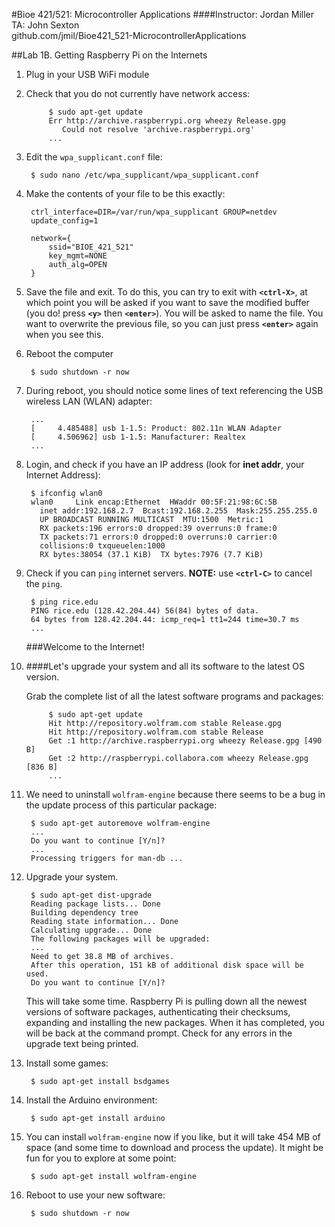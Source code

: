 #Bioe 421/521: Microcontroller Applications
####Instructor: Jordan Miller<br>TA: John Sexton<br>github.com/jmil/Bioe421_521-MicrocontrollerApplications

##Lab 1B. Getting Raspberry Pi on the Internets

1. Plug in your USB WiFi module
1. Check that you do not currently have network access:

			$ sudo apt-get update
			Err http://archive.raspberrypi.org wheezy Release.gpg
			   Could not resolve 'archive.raspberrypi.org'
			...


1. Edit the `wpa_supplicant.conf` file:

		$ sudo nano /etc/wpa_supplicant/wpa_supplicant.conf
		

1. Make the contents of your file to be this exactly:

		ctrl_interface=DIR=/var/run/wpa_supplicant GROUP=netdev
		update_config=1

		network={
			ssid="BIOE_421_521"
			key_mgmt=NONE
			auth_alg=OPEN
		}


1. Save the file and exit. To do this, you can try to exit with **`<ctrl-X>`**, at which point you will be asked if you want to save the modified buffer (you do! press **`<y>`** then **`<enter>`**). You will be asked to name the file. You want to overwrite the previous file, so you can just press **`<enter>`** again when you see this.
1. Reboot the computer
		
		$ sudo shutdown -r now

1. During reboot, you should notice some lines of text referencing the USB wireless LAN (WLAN) adapter:

		...
		[     4.485488] usb 1-1.5: Product: 802.11n WLAN Adapter
		[     4.506962] usb 1-1.5: Manufacturer: Realtex
		...


1. Login, and check if you have an IP address (look for **inet addr**, your Internet Address):

		$ ifconfig wlan0
		wlan0     Link encap:Ethernet  HWaddr 00:5F:21:98:6C:5B  
          inet addr:192.168.2.7  Bcast:192.168.2.255  Mask:255.255.255.0
          UP BROADCAST RUNNING MULTICAST  MTU:1500  Metric:1
          RX packets:196 errors:0 dropped:39 overruns:0 frame:0
          TX packets:71 errors:0 dropped:0 overruns:0 carrier:0
          collisions:0 txqueuelen:1000 
          RX bytes:38054 (37.1 KiB)  TX bytes:7976 (7.7 KiB)


1. Check if you can `ping` internet servers. **NOTE:** use **`<ctrl-C>`** to cancel the `ping`.

		$ ping rice.edu
		PING rice.edu (128.42.204.44) 56(84) bytes of data.
		64 bytes from 128.42.204.44: icmp_req=1 tt1=244 time=30.7 ms
		...

	###Welcome to the Internet!

1. ####Let's upgrade your system and all its software to the latest OS version.

	Grab the complete list of all the latest software programs and packages:

			$ sudo apt-get update
			Hit http://repository.wolfram.com stable Release.gpg
			Hit http://repository.wolfram.com stable Release
			Get :1 http://archive.raspberrypi.org wheezy Release.gpg [490 B]
			Get :2 http://raspberrypi.collabora.com wheezy Release.gpg [836 B]
			...


1. We need to uninstall `wolfram-engine` because there seems to be a bug in the update process of this particular package:

		$ sudo apt-get autoremove wolfram-engine
		...
		Do you want to continue [Y/n]?
		...
		Processing triggers for man-db ...

1. Upgrade your system.

		$ sudo apt-get dist-upgrade
		Reading package lists... Done
		Building dependency tree
		Reading state information... Done
		Calculating upgrade... Done
		The following packages will be upgraded:
		...
		Need to get 38.8 MB of archives.
		After this operation, 151 kB of additional disk space will be used.
		Do you want to continue [Y/n]?
		
	This will take some time. Raspberry Pi is pulling down all the newest versions of software packages, authenticating their checksums, expanding and installing the new packages. When it has completed, you will be back at the command prompt. Check for any errors in the upgrade text being printed.

1. Install some games:

		$ sudo apt-get install bsdgames

1. Install the Arduino environment:

		$ sudo apt-get install arduino

1. You can install `wolfram-engine` now if you like, but it will take 454 MB of space (and some time to download and process the update). It might be fun for you to explore at some point:

		$ sudo apt-get install wolfram-engine

1. Reboot to use your new software:

		$ sudo shutdown -r now




